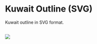 # Kuwait Outline (SVG)
Kuwait outline in SVG format.

<br/>
<img src='https://lh4.googleusercontent.com/sc2AGR3Pr6hZjxUKRnQllQn21Tn-xWFYOIj6A_Z0N-XfpF-liHdHrDdLXUtFkDO3QzT_px3o2FAaB4A=w1920-h950' />
